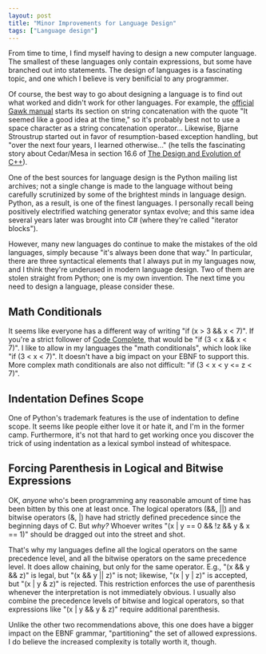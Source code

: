 ```yaml
---
layout: post
title: "Minor Improvements for Language Design"
tags: ["Language design"]
---
```



From time to time, I find myself having to design a new computer language. The smallest of these languages only contain expressions, but some have branched out into statements. The design of languages is a fascinating topic, and one which I believe is very benificial to any programmer.





Of course, the best way to go about designing a language is to find out what worked and didn't work for other languages. For example, the [official Gawk manual](http://www.gnu.org/software/gawk/manual/gawk.html) starts its section on string concatenation with the quote "It seemed like a good idea at the time," so it's probably best not to use a space character as a string concatenation operator... Likewise, Bjarne Stroustrup started out in favor of resumption-based exception handling, but "over the next four years, I learned otherwise..." (he tells the fascinating story about Cedar/Mesa in section 16.6 of [The Design and Evolution of C++](http://www.amazon.com/gp/product/0201543303?ie=UTF8&tag=stepheclearys-20&linkCode=as2&camp=1789&creative=390957&creativeASIN=0201543303)).





One of the best sources for language design is the Python mailing list archives; not a single change is made to the language without being carefully scrutinized by some of the brightest minds in language design. Python, as a result, is one of the finest languages. I personally recall being positively electrified watching generator syntax evolve; and this same idea several years later was brought into C# (where they're called "iterator blocks").





However, many new languages do continue to make the mistakes of the old languages, simply because "it's always been done that way." In particular, there are three syntactical elements that I always put in my languages now, and I think they're underused in modern language design. Two of them are stolen straight from Python; one is my own invention. The next time you need to design a language, please consider these.



## Math Conditionals



It seems like everyone has a different way of writing "if (x > 3 && x < 7)". If you're a strict follower of [Code Complete](http://www.amazon.com/gp/product/0735619670/ref=as_li_tl?ie=UTF8&camp=1789&creative=390957&creativeASIN=0735619670&linkCode=as2&tag=stepheclearys-20&linkId=JWZPA42GZ3AY3CE3), that would be "if (3 < x && x < 7)". I like to allow in my languages the "math conditionals", which look like "if (3 < x < 7)". It doesn't have a big impact on your EBNF to support this. More complex math conditionals are also not difficult: "if (3 < x < y <= z < 7)".



## Indentation Defines Scope



One of Python's trademark features is the use of indentation to define scope. It seems like people either love it or hate it, and I'm in the former camp. Furthermore, it's not that hard to get working once you discover the trick of using indentation as a lexical symbol instead of whitespace.



## Forcing Parenthesis in Logical and Bitwise Expressions



OK, _anyone_ who's been programming any reasonable amount of time has been bitten by this one at least once. The logical operators (&&, ||) and bitwise operators (&, |) have had strictly defined precedence since the beginning days of C. But _why?_ Whoever writes "(x | y == 0 && !z && y & x == 1)" should be dragged out into the street and shot.





That's why my languages define all the logical operators on the same precedence level, and all the bitwise operators on the same precedence level. It does allow chaining, but only for the same operator. E.g., "(x && y && z)" is legal, but "(x && y || z)" is not; likewise, "(x | y | z)" is accepted, but "(x | y & z)" is rejected. This restriction enforces the use of parenthesis whenever the interpretation is not immediately obvious. I usually also combine the precedence levels of bitwise and logical operators, so that expressions like "(x | y && y & z)" require additional parenthesis.





Unlike the other two recommendations above, this one does have a bigger impact on the EBNF grammar, "partitioning" the set of allowed expressions. I do believe the increased complexity is totally worth it, though.

